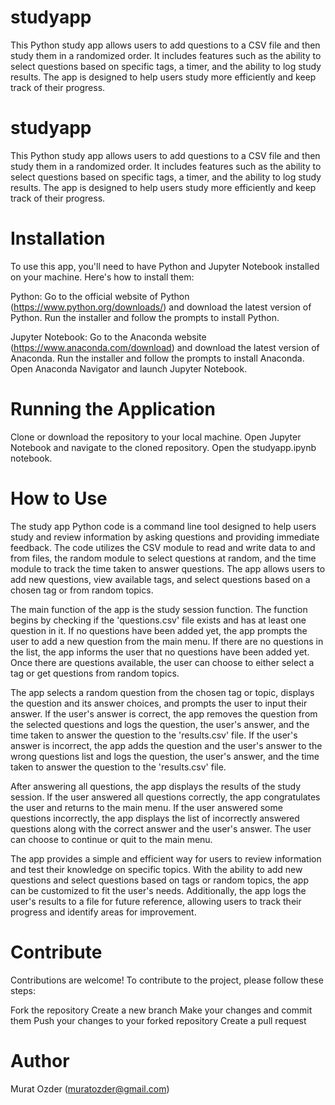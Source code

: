 # studyapp
This Python study app allows users to add questions to a CSV file and then study them in a randomized order. It includes features such as the ability to select questions based on specific tags, a timer, and the ability to log study results. The app is designed to help users study more efficiently and keep track of their progress.

# studyapp
This Python study app allows users to add questions to a CSV file and then study them in a randomized order. It includes features such as the ability to select questions based on specific tags, a timer, and the ability to log study results. The app is designed to help users study more efficiently and keep track of their progress.

# Installation

To use this app, you'll need to have Python and Jupyter Notebook installed on your machine. Here's how to install them:

Python: Go to the official website of Python (https://www.python.org/downloads/) and download the latest version of Python. Run the installer and follow the prompts to install Python.

Jupyter Notebook: Go to the Anaconda website (https://www.anaconda.com/download) and download the latest version of Anaconda. Run the installer and follow the prompts to install Anaconda. Open Anaconda Navigator and launch Jupyter Notebook.

# Running the Application

Clone or download the repository to your local machine. Open Jupyter Notebook and navigate to the cloned repository. Open the studyapp.ipynb notebook.

# How to Use

The study app Python code is a command line tool designed to help users study and review information by asking questions and providing immediate feedback. The code utilizes the CSV module to read and write data to and from files, the random module to select questions at random, and the time module to track the time taken to answer questions. The app allows users to add new questions, view available tags, and select questions based on a chosen tag or from random topics.

The main function of the app is the study session function. The function begins by checking if the 'questions.csv' file exists and has at least one question in it. If no questions have been added yet, the app prompts the user to add a new question from the main menu. If there are no questions in the list, the app informs the user that no questions have been added yet. Once there are questions available, the user can choose to either select a tag or get questions from random topics.

The app selects a random question from the chosen tag or topic, displays the question and its answer choices, and prompts the user to input their answer. If the user's answer is correct, the app removes the question from the selected questions and logs the question, the user's answer, and the time taken to answer the question to the 'results.csv' file. If the user's answer is incorrect, the app adds the question and the user's answer to the wrong questions list and logs the question, the user's answer, and the time taken to answer the question to the 'results.csv' file.

After answering all questions, the app displays the results of the study session. If the user answered all questions correctly, the app congratulates the user and returns to the main menu. If the user answered some questions incorrectly, the app displays the list of incorrectly answered questions along with the correct answer and the user's answer. The user can choose to continue or quit to the main menu.

The app provides a simple and efficient way for users to review information and test their knowledge on specific topics. With the ability to add new questions and select questions based on tags or random topics, the app can be customized to fit the user's needs. Additionally, the app logs the user's results to a file for future reference, allowing users to track their progress and identify areas for improvement.

# Contribute

Contributions are welcome! To contribute to the project, please follow these steps:

Fork the repository
Create a new branch
Make your changes and commit them
Push your changes to your forked repository
Create a pull request

# Author

Murat Ozder (muratozder@gmail.com)
